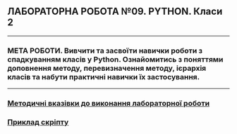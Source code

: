 ## **ЛАБОРАТОРНА РОБОТА №09. PYTHON. Класи 2**
---
### **МЕТА РОБОТИ**.  Вивчити та засвоїти навички роботи з спадкуванням класів у Python. Ознайомитись з поняттями доповнення методу, перевизначення методу, ієрархія класів та набути практичні навички їх застосування.
---
### [**Методичні вказівки до виконання лабораторної роботи**](/Lab_Works/Lab_09/MPT_Lab_09_Python_v1.pdf)
### [**Приклад скріпту**](Lab_9_Test.ipynb)
